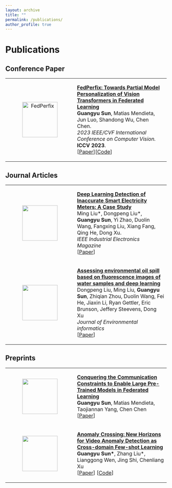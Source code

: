 ```yaml
---
layout: archive
title: ""
permalink: /publications/
author_profile: true
---
```


<style>
table.imgtable, table.imgtable td{
  border: none;
  /* height: auto; */
  /* text-align: left; */
}

</style>

# <i class="fa fa-fw fa-copy"></i> Publications

## Conference Paper

<table class='imgtable'>
  <tr>
    <td align="center" style="width:200px">
      <a href="http://imguangyu.github.io/publications/FedPerfix"><img src="https://imguangyu.github.io/images/fedperfix.png" alt="FedPerfix"   style='height:110px; object-fit:contain;'/></a>
    </td>
    <td align="left">
      <p>
        <a href="http://imguangyu.github.io/publications/FedPerfix"><b>FedPerfix: Towards Partial Model Personalization of Vision Transformers in Federated Learning</b><br></a>
        <b>Guangyu Sun</b>, Matias Mendieta, Jun Luo, Shandong Wu, Chen Chen.<br>
        <i>2023 IEEE/CVF International Conference on Computer Vision. </i><b>ICCV 2023</b>.<br>
        [<a href='https://arxiv.org/abs/2308.09160'>Paper</a>][<a href='https://github.com/imguangyu/FedPerfix'>Code</a>]
      </p>
    </td>
  </tr>
</table>

## Journal Articles

<table class='imgtable'>
  <tr>
    <td align="center" style="width:200px">
      <a href="http://imguangyu.github.io/publications/electric">
      <img src="../images/electric.gif" alt="" height="110x p" style='height:110px;object-fit:contain;'/>
      </a>
    </td>
    <td align="left">
      <p>
        <a href="http://imguangyu.github.io/publications/electric">
        <b>Deep Learning Detection of Inaccurate Smart Electricity Meters: A Case Study</b></a><br>
        Ming Liu*, Dongpeng Liu*, <b>Guangyu Sun</b>, Yi Zhao, Duolin Wang, Fangxing Liu, Xiang Fang, Qing He, Dong Xu.<br>
        <i>IEEE Industrial Electronics Magazine</i><br>
        [<a href="https://ieeexplore.ieee.org/document/9300285">Paper</a>]
      </p>
    </td>
  </tr>
  <tr>
    <td align="center" style="width:200px">
     <a href="http://imguangyu.github.io/publications/water">
      <img src="../images/water.jpg" alt=""  height="110px" style='height:110px;object-fit:contain;'/></a>
    </td>
    <td align="left">
      <p>
        <a href="http://imguangyu.github.io/publications/water">
        <b>Assessing environmental oil spill based on fluorescence images of water samples and deep learning</b> </a><br>
        Dongpeng Liu, Ming Liu, <b>Guangyu Sun</b>, Zhiqian Zhou, Duolin Wang, Fei He, Jiaxin Li, Ryan Gettler, Eric Brunson, Jeffery Steevens, Dong Xu<br>
        <i>Journal of Environmental informatics</i><br>
        [<a href="https://pubs.er.usgs.gov/publication/70243648">Paper</a>]
      </p>
    </td>
  </tr>
</table>

## Preprints

<table class='imgtable'>
  <tr>
    <td align="center" style="width:200px">
    <a href="http://imguangyu.github.io/publications/FedPEFT">
    <img src="../images/FedPEFT.jpeg" alt=""  height="110px" style='height:110px;object-fit:contain;' />
      </a>
    </td>
    <td align="left">
      <p>
        <a href="http://imguangyu.github.io/publications/FedPEFT">
        <b>Conquering the Communication Constraints to Enable Large Pre-Trained Models in Federated Learning</b><br></a>
        <b>Guangyu Sun</b>, Matias Mendieta, Taojiannan Yang, Chen Chen<br>
        [<a href="https://arxiv.org/abs/2210.01708">Paper</a>]
      </p>
    </td>
  </tr>
  <tr>
    <td align="center" style="width:200px">
     <a href="http://imguangyu.github.io/publications/AnomalyCrossing">
      <img src="../images/anomalycrossing.png" alt=""  height="110px" style='height:110px;object-fit:contain;' />
      </a>
    </td>
    <td align="left">
      <p>
        <a href="http://imguangyu.github.io/publications/AnomalyCrossing">
        <b>Anomaly Crossing: New Horizons for Video Anomaly Detection as Cross-domain Few-shot Learning</b></a><br>
        <b>Guangyu Sun*</b>, Zhang Liu*, Lianggong Wen, Jing Shi, Chenliang Xu<br>
        [<a href="https://arxiv.org/abs/2112.06320">Paper</a>]
        [<a href="https://github.com/imguangyu/AnomalyCrossing">Code</a>]
      </p>
    </td>
  </tr>
</table>



